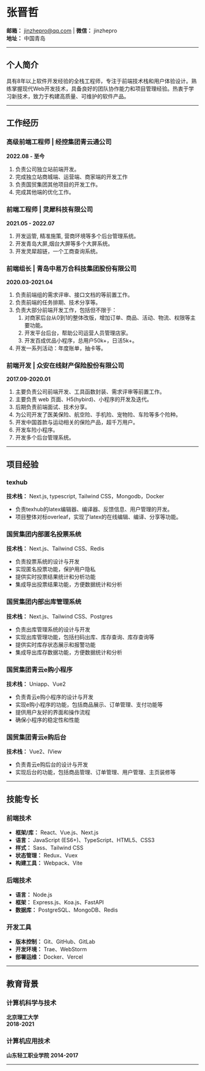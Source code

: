 # 张晋哲

**邮箱：** jinzhepro@qq.com | **微信：** jinzhepro  
**地址：** 中国青岛  

---

## 个人简介

具有8年以上软件开发经验的全栈工程师，专注于前端技术栈和用户体验设计。熟练掌握现代Web开发技术，具备良好的团队协作能力和项目管理经验。热衷于学习新技术，致力于构建高质量、可维护的软件产品。

---

## 工作经历

### 高级前端工程师 | 经控集团青云通公司
**2022.08 - 至今**
1. 负责公司独立站前端开发。
2. 完成独立站商城端、运营端、商家端的开发工作
3. 负责国贸集团其他项目的开发工作。
4. 完成其他端的优化工作。


### 前端工程师 | 灵犀科技有限公司
**2021.05 - 2022.07**
1. 开发运管, 精准施策, 营商环境等多个后台管理系统。
2. 开发青岛大屏,烟台大屏等多个大屏系统。
3. 开发灵犀超链，一个工商查询系统。

### 前端组长 | 青岛中易万合科技集团股份有限公司
**2020.03-2021.04**
1. 负责前端组的需求评审、接口文档的等前置工作。
2. 负责前端的任务排期、技术分享等。
3. 负责大部分前端开发工作，包括但不限于：
    1. 对商家后台从0到1的整体改版，增加订单、商品、活动、物流、权限等主要功能。
    2. 开发平台后台，帮助公司运营人员管理店家。
    3. 开发百成优品小程序，总用户50k+，日活5k+。
4. 开发一系列活动：年度账单，抽卡等。

### 前端开发 | 众安在线财产保险股份有限公司
**2017.09-2020.01**
1. 主要负责公司前端开发、工具函数封装、需求评审等前置工作。
2. 主要负责 web 页面、H5(hybird)、小程序的开发及迭代。
3. 后期负责前端面试、技术分享。
4. 为公司开发了医美保险、航空险、手机险、宠物险、车险等多个险种。
5. 开发中国首款与运动相关的保险产品，超千万用户。
6. 开发车险小程序。
7. 开发多个后台管理系统。

---

## 项目经验

### texhub 
**技术栈：** Next.js, typescript, Tailwind CSS，Mongodb，Docker

- 负责texhub的latex编辑器、编译器、反馈信息、用户管理的开发。
- 项目整体对标overleaf，实现了latex的在线编辑、编译、分享等功能。

### 国贸集团内部匿名投票系统
**技术栈：** Next.js、Tailwind CSS、Redis

- 负责投票系统的设计与开发
- 实现匿名投票功能，保护用户隐私
- 提供实时投票结果统计和分析功能
- 集成导出投票结果功能，方便数据统计和分析

### 国贸集团内部出库管理系统
**技术栈：** Next.js、Tailwind CSS、Postgres

- 负责出库管理系统的设计与开发
- 实现出库管理功能，包括扫码出库、库存查询、库存查询等
- 提供实时库存状态展示和报警功能
- 集成导出库存数据功能，方便数据统计和分析

### 国贸集团青云e购小程序
**技术栈：** Uniapp、Vue2

- 负责青云e购小程序的设计与开发
- 实现e购小程序的功能，包括商品展示、订单管理、支付功能等
- 提供用户友好的界面和操作流程
- 确保小程序的稳定性和性能

### 国贸集团青云e购后台
**技术栈：** Vue2、IView

- 负责青云e购后台的设计与开发
- 实现后台的功能，包括商品管理、订单管理、用户管理、主页装修等

---

## 技能专长

### 前端技术
- **框架/库：** React、Vue.js、Next.js
- **语言：** JavaScript (ES6+)、TypeScript、HTML5、CSS3
- **样式：** Sass、Tailwind CSS
- **状态管理：** Redux、Vuex
- **构建工具：** Webpack、Vite

### 后端技术
- **语言：** Node.js
- **框架：** Express.js、Koa.js、FastAPI
- **数据库：** PostgreSQL、MongoDB、Redis

### 开发工具
- **版本控制：** Git、GitHub、GitLab
- **开发环境：** Trae、WebStorm
- **部署运维：** Docker、Vercel

---

## 教育背景

### 计算机科学与技术
**北京理工大学**  
**2018-2021**


### 计算机应用技术
**山东轻工职业学院**
**2014-2017**

---